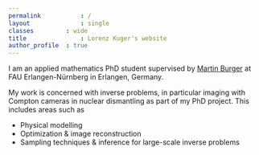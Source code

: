 ```yaml
---
permalink			: /
layout				: single
classes			: wide
title				: Lorenz Kuger's website
author_profile 	: true
---
```

I am an applied mathematics PhD student supervised by [Martin Burger](https://en.www.math.fau.de/angewandte-mathematik-1/mitarbeiter/prof-dr-martin-burger/) at FAU Erlangen-Nürnberg in Erlangen, Germany.

My work is concerned with inverse problems, in particular imaging with Compton cameras in nuclear dismantling as part of my PhD project. This includes areas such as
- Physical modelling
- Optimization & image reconstruction
- Sampling techniques & inference for large-scale inverse problems